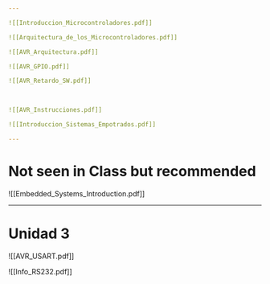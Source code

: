 ```yaml
---

![[Introduccion_Microcontroladores.pdf]]

![[Arquitectura_de_los_Microcontroladores.pdf]]

![[AVR_Arquitectura.pdf]]

![[AVR_GPIO.pdf]]

![[AVR_Retardo_SW.pdf]]

  

![[AVR_Instrucciones.pdf]]

![[Introduccion_Sistemas_Empotrados.pdf]]

---
```


# Not seen in Class but recommended

![[Embedded_Systems_Introduction.pdf]]

  

---

# Unidad 3

![[AVR_USART.pdf]]

  

![[Info_RS232.pdf]]